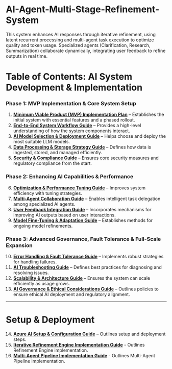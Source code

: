 # AI-Agent-Multi-Stage-Refinement-System
This system enhances AI responses through iterative refinement, using latent recurrent processing and multi-agent task execution to optimize quality and token usage. Specialized agents (Clarification, Research, Summarization) collaborate dynamically, integrating user feedback to refine outputs in real time.

# **Table of Contents: AI System Development & Implementation**

### **Phase 1: MVP Implementation & Core System Setup**

1. **[Minimum Viable Product (MVP) Implementation Plan](./docs/Minimum%20Viable%20Product%20(MVP)%20Implementation%20Plan.md)** – Establishes the initial system with essential features and a phased rollout.
2. **[End-to-End System Workflow Guide](./docs/End-to-End%20System%20Workflow%20Guide.md)** – Provides a high-level understanding of how the system components interact.
3. **[AI Model Selection & Deployment Guide](./docs/AI%20Model%20Selection%20&%20Deployment%20Guide.md)** – Helps choose and deploy the most suitable LLM models.
4. **[Data Processing & Storage Strategy Guide](./docs/Data%20Processing%20&%20Storage%20Strategy%20Guide.md)** – Defines how data is ingested, stored, and managed efficiently.
5. **[Security & Compliance Guide](./docs/Security%20&%20Compliance%20Guide.md)** – Ensures core security measures and regulatory compliance from the start.

### **Phase 2: Enhancing AI Capabilities & Performance**

6. **[Optimization & Performance Tuning Guide](./docs/Optimization%20&%20Performance%20Tuning%20Guide.md)** – Improves system efficiency with tuning strategies.
7. **[Multi-Agent Collaboration Guide](./docs/Multi-Agent%20Collaboration%20Guide.md)** – Enables intelligent task delegation among specialized AI agents.
8. **[User Feedback Integration Guide](./docs/User%20Feedback%20Integration%20Guide.md)** – Incorporates mechanisms for improving AI outputs based on user interactions.
9. **[Model Fine-Tuning & Adaptation Guide](./docs/Model%20Fine-Tuning%20&%20Adaptation%20Guide.md)** – Establishes methods for ongoing model refinements.

### **Phase 3: Advanced Governance, Fault Tolerance & Full-Scale Expansion**

10. **[Error Handling & Fault Tolerance Guide](./docs/Error%20Handling%20&%20Fault%20Tolerance%20Guide.md)** – Implements robust strategies for handling failures.
11. **[AI Troubleshooting Guide](./docs/AI%20Troubleshooting%20Guide.md)** – Defines best practices for diagnosing and resolving issues.
12. **[Scalability & Architecture Guide](./docs/Scalability%20&%20Architecture%20Guide.md)** – Ensures the system can scale efficiently as usage grows.
13. **[AI Governance & Ethical Considerations Guide](./docs/AI%20Governance%20&%20Ethical%20Considerations%20Guide.md)** – Outlines policies to ensure ethical AI deployment and regulatory alignment.

---

# Setup & Deployment

14. **[Azure AI Setup & Configuration Guide](./docs/Azure%20AI%20Setup%20%26%20Configuration%20Guide.md)** – Outlines setup and deployment steps.
15. **[Iterative Refinement Engine Implementation Guide](./docs/Iterative%20Refinement%20Engine%20Implementation%20Guide.md)** - Outlines Refinement Engine implementation.
16. **[Multi-Agent Pipeline Implementation Guide](./docs/Multi-Agent%20Pipeline%20Implementation%20Guide.md)** - Outlines Multi-Agent Pipeline implementation.

